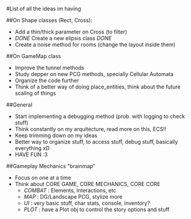 #List of all the ideas im having

##On Shape classes (Rect, Cross):
- Add a thin/thick parameter on Cross (to filter)
- *DONE* Create a new elipsis class *DONE*
- Create a noise method for rooms (change the layout inside them)

##On GameMap class
- Improve the tunnel methods
- Study depper on new PCG methods, specially Cellular Automata
- Organize the code further
- Think of a better way of doing place_entities, think about the future scaling of things

##General
- Start implementing a debugging method (prob. with logging to check stuff)
- Think constantly on my arquitecture, read more on this, ECS!!
- Keep trimming down on my ideas
- Better way to organize stuff, to access stuff, debug stuff, basically everything xD
- HAVE FUN :3

##Gameplay Mechanics "brainmap"
- Focus on one at a time
- Think about CORE GAME, CORE MECHANICS, CORE CORE
    - *COMBAT* : Elements, Interactions, etc
    - *MAP* : DG/Landscape PCG, stylize more
    - *UI* : very basic stuff, char stats, console, inventory?
    - *PLOT* : have a Plot obj to control the story options and stuff